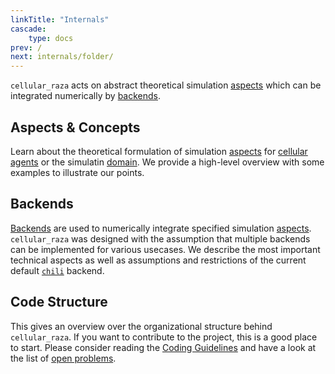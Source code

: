 ```yaml
---
linkTitle: "Internals"
cascade:
    type: docs
prev: /
next: internals/folder/
---
```


`cellular_raza` acts on abstract theoretical simulation [aspects](/internals/concepts) which can be
integrated numerically by [backends](/internals/backends).

## Aspects & Concepts

Learn about the theoretical formulation of simulation [aspects](/internals/concepts) for
[cellular agents](/internals/concepts/cell) or the simulatin [domain](/internals/concepts/domain).
We provide a high-level overview with some examples to illustrate our points.

## Backends

[Backends](/internals/backends) are used to numerically integrate specified simulation
[aspects](/internals/concepts).
`cellular_raza` was designed with the assumption that multiple backends can be implemented for
various usecases.
We describe the most important technical aspects as well as assumptions and restrictions of the
current default [`chili`](/internals/backends/chili) backend.

## Code Structure

This gives an overview over the organizational structure behind `cellular_raza`.
If you want to contribute to the project, this is a good place to start.
Please consider reading the [Coding Guidelines](/internals/code-structure/coding-guidelines) and
have a look at the list of [open problems](/internals/code-structure/open-problems).
